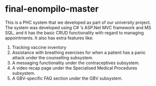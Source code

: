 # final-enompilo-master

This is a PHC system that we developed as part of our university project. The system  was developed using C# ‘s ASP.Net MVC framework and MS SQL, and it has the basic CRUD functionality with regard to managing appointments. It also has extra features like:

1. Tracking vaccine inventory
2. Assistance with breathing exercises for when a patient has a panic attack under the counselling subsystem.
3. A messaging functionality under the contraceptives subsystem.
4. A video recap page under the Specialised Medical Procedures subsystem.
5. A GBV-specific FAQ section under the GBV subsystem.
